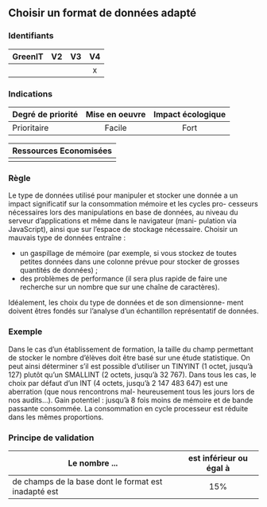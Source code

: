 ## Choisir un format de données adapté
### Identifiants

| GreenIT |  V2  |  V3  |  V4  |
|---------|:----:|:----:|:----:|
|      |   |   |  x   |

### Indications

| Degré de priorité |      Mise en oeuvre       |  Impact écologique    | 
|-------------------|:-------------------------:|:---------------------:|
|  Prioritaire      |   Facile                  |  Fort                 |


|Ressources Economisées                                      |
|:----------------------------------------------------------:|
|    |

### Règle

Le type de données utilisé pour manipuler et stocker une donnée a un impact significatif sur la consommation mémoire et les cycles pro- cesseurs nécessaires lors des manipulations en base de données, au niveau du serveur d’applications et même dans le navigateur (mani- pulation via JavaScript), ainsi que sur l’espace de stockage nécessaire. Choisir un mauvais type de données entraîne :
 - un gaspillage de mémoire (par exemple, si vous stockez de toutes
petites données dans une colonne prévue pour stocker de grosses quantités de données) ;
 - des problèmes de performance (il sera plus rapide de faire une
recherche sur un nombre que sur une chaîne de caractères).
   
Idéalement, les choix du type de données et de son dimensionne- ment doivent êtres fondés sur l’analyse d’un échantillon représentatif de données.

### Exemple

Dans le cas d’un établissement de formation, la taille du champ permettant de stocker le nombre d’élèves doit être basé sur une étude statistique. On peut ainsi déterminer s’il est possible d’utiliser un TINYINT (1 octet, jusqu’à 127) plutôt qu’un SMALLINT (2 octets, jusqu’à 32 767). Dans tous les cas, le choix par défaut d’un INT (4 octets, jusqu’à 2 147 483 647) est une aberration (que nous rencontrons mal- heureusement tous les jours lors de nos audits…).
Gain potentiel : jusqu’à 8 fois moins de mémoire et de bande passante consommée. La consommation en cycle processeur est réduite dans les mêmes proportions.

### Principe de validation

| Le nombre ...     | est inférieur ou égal à   |  
|-------------------|:-------------------------:|
|  de champs de la base dont le format est inadapté est  | 15%  |
